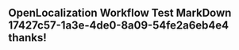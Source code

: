 <properties
ms.topic="hero-topic"
ms.test1="hero-topic"
ms.test2="test"/>

## OpenLocalization Workflow Test MarkDown 17427c57-1a3e-4de0-8a09-54fe2a6eb4e4 thanks!
<!--HONumber=Mar16_HO4-->
